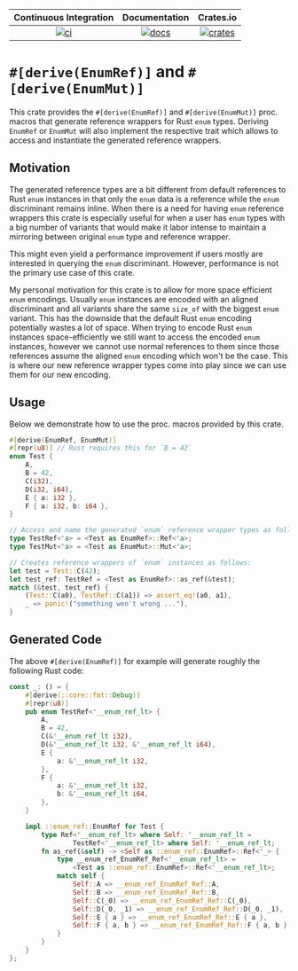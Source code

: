 | Continuous Integration |  Documentation   |      Crates.io       |
|:----------------------:|:----------------:|:--------------------:|
| [![ci][1]][2]          | [![docs][3]][4] | [![crates][5]][6]  |

[1]: https://github.com/Robbepop/enum-ref/actions/workflows/rust.yml/badge.svg
[2]: https://github.com/Robbepop/enum-ref/actions/workflows/rust.yml
[3]: https://docs.rs/enum-ref/badge.svg
[4]: https://docs.rs/enum-ref
[5]: https://img.shields.io/crates/v/enum-ref.svg
[6]: https://crates.io/crates/enum-ref

# `#[derive(EnumRef)]` and `#[derive(EnumMut)]`

This crate provides the `#[derive(EnumRef)]` and `#[derive(EnumMut)]` proc. macros
that generate reference wrappers for Rust `enum` types.
Deriving `EnumRef` or `EnumMut` will also implement the respective trait which
allows to access and instantiate the generated reference wrappers.

## Motivation

The generated reference types are a bit different from default references to Rust `enum` instances
in that only the `enum` data is a reference while the `enum` discriminant remains inline.
When there is a need for having `enum` reference wrappers this crate is especially useful
for when a user has `enum` types with a big number of variants that would make it labor
intense to maintain a mirroring between original `enum` type and reference wrapper.

This might even yield a performance improvement if users mostly are interested in
querying the `enum` discriminant. However, performance is not the primary use case
of this crate.

My personal motivation for this crate is to allow for more space efficient `enum` encodings.
Usually `enum` instances are encoded with an aligned discriminant and all variants share the
same `size_of` with the biggest `enum` variant.
This has the downside that the default Rust `enum` encoding potentially wastes a lot of space.
When trying to encode Rust `enum` instances space-efficiently we still want to access the encoded
`enum` instances, however we cannot use normal references to them since those references assume
the aligned `enum` encoding which won't be the case.
This is where our new reference wrapper types come into play since we can use them for our new
encoding.

## Usage

Below we demonstrate how to use the proc. macros provided by this crate.

```rust
#[derive(EnumRef, EnumMut)]
#[repr(u8)] // Rust requires this for `B = 42`
enum Test {
    A,
    B = 42,
    C(i32),
    D(i32, i64),
    E { a: i32 },
    F { a: i32, b: i64 },
}

// Access and name the generated `enum` reference wrapper types as follows:
type TestRef<'a> = <Test as EnumRef>::Ref<'a>;
type TestMut<'a> = <Test as EnumMut>::Mut<'a>;

// Creates reference wrappers of `enum` instances as follows:
let test = Test::C(42);
let test_ref: TestRef = <Test as EnumRef>::as_ref(&test);
match (&test, test_ref) {
    (Test::C(a0), TestRef::C(a1)) => assert_eq!(a0, a1),
    _ => panic!("something wen't wrong ..."),
}
```

## Generated Code

The above `#[derive(EnumRef)]` for example will generate roughly the following Rust code:

```rust
const _: () = {
    #[derive(::core::fmt::Debug)]
    #[repr(u8)]
    pub enum TestRef<'__enum_ref_lt> {
        A,
        B = 42,
        C(&'__enum_ref_lt i32),
        D(&'__enum_ref_lt i32, &'__enum_ref_lt i64),
        E {
            a: &'__enum_ref_lt i32,
        },
        F {
            a: &'__enum_ref_lt i32,
            b: &'__enum_ref_lt i64,
        },
    }

    impl ::enum_ref::EnumRef for Test {
        type Ref<'__enum_ref_lt> where Self: '__enum_ref_lt =
                TestRef<'__enum_ref_lt> where Self: '__enum_ref_lt;
        fn as_ref(&self) -> <Self as ::enum_ref::EnumRef>::Ref<'_> {
            type __enum_ref_EnumRef_Ref<'__enum_ref_lt> =
                <Test as ::enum_ref::EnumRef>::Ref<'__enum_ref_lt>;
            match self {
                Self::A => __enum_ref_EnumRef_Ref::A,
                Self::B => __enum_ref_EnumRef_Ref::B,
                Self::C(_0) => __enum_ref_EnumRef_Ref::C(_0),
                Self::D(_0, _1) => __enum_ref_EnumRef_Ref::D(_0, _1),
                Self::E { a } => __enum_ref_EnumRef_Ref::E { a },
                Self::F { a, b } => __enum_ref_EnumRef_Ref::F { a, b },
            }
        }
    }
};
```